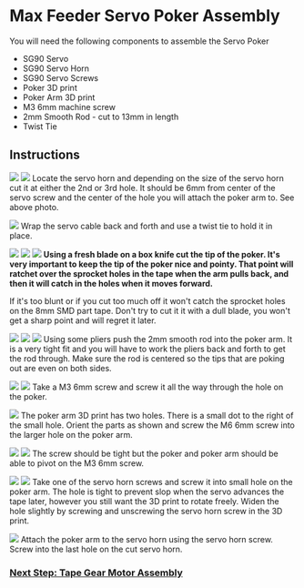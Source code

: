 # Max Feeder Servo Poker Assembly

You will need the following components to assemble the Servo Poker

- SG90 Servo
- SG90 Servo Horn
- SG90 Servo Screws
- Poker 3D print
- Poker Arm 3D print
- M3 6mm machine screw
- 2mm Smooth Rod - cut to 13mm in length
- Twist Tie

## Instructions

![](poker/servo-note1.jpg)
![](poker/servo-note2.jpg)
Locate the servo horn and depending on the size of the servo horn cut it at either the 2nd or 3rd hole. It should be 6mm from center of the servo screw and the center of the hole you will attach the poker arm to. See above photo.

![](poker/004_cable.jpg)
Wrap the servo cable back and forth and use a twist tie to hold it in place.

![](poker/005_cut_poker.jpg)
![](poker/006_cut.jpg)
![](poker/007_cut2.jpg)
**Using a fresh blade on a box knife cut the tip of the poker. It's very important to keep the tip of the poker nice and pointy. That point will ratchet over the sprocket holes in the tape when the arm pulls back, and then it will catch in the holes when it moves forward.**

If it's too blunt or if you cut too much off it won't catch the sprocket holes on the 8mm SMD part tape. Don't try to cut it it with a dull blade, you won't get a sharp point and will regret it later.

![](poker/009_rod.jpg)
![](poker/010_rod_push.jpg)
![](poker/011_rod_even.jpg)
Using some pliers push the 2mm smooth rod into the poker arm. It is a very tight fit and you will have to work the pliers back and forth to get the rod through. Make sure the rod is centered so the tips that are poking out are even on both sides.

![](poker/013_poker_screw.jpg)
![](poker/014_poker_screw2.jpg)
Take a M3 6mm screw and screw it all the way through the hole on the poker.

![](poker/015_poker_arm_dot.jpg)
The poker arm 3D print has two holes. There is a small dot to the right of the small hole. Orient the parts as shown and screw the M6 6mm screw into the larger hole on the poker arm.

![](poker/016_move.jpg)
![](poker/017_move.jpg)
The screw should be tight but the poker and poker arm should be able to pivot on the M3 6mm screw.

![](poker/018_servo_screw.jpg)
![](poker/019_servo_screw2.jpg)
Take one of the servo horn screws and screw it into small hole on the poker arm. The hole is tight to prevent slop when the servo advances the tape later, however you still want the 3D print to rotate freely. Widen the hole slightly by screwing and unscrewing the servo horn screw in the 3D print.

![](poker/021_poker_done.jpg)
Attach the poker arm to the servo horn using the servo horn screw. Screw into the last hole on the cut servo horn.

### [Next Step: Tape Gear Motor Assembly](motor.md)
